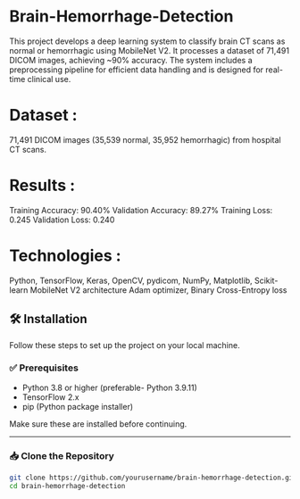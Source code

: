 # Brain-Hemorrhage-Detection
This project develops a deep learning system to classify brain CT scans as normal or hemorrhagic using MobileNet V2. It processes a dataset of 71,491 DICOM images, achieving ~90% accuracy. The system includes a preprocessing pipeline for efficient data handling and is designed for real-time clinical use.

# Dataset :
71,491 DICOM images (35,539 normal, 35,952 hemorrhagic) from hospital CT scans.

# Results :
Training Accuracy: 90.40%
Validation Accuracy: 89.27%
Training Loss: 0.245
Validation Loss: 0.240

# Technologies :
Python, TensorFlow, Keras, OpenCV, pydicom, NumPy, Matplotlib, Scikit-learn
MobileNet V2 architecture
Adam optimizer, Binary Cross-Entropy loss


## 🛠️ Installation

Follow these steps to set up the project on your local machine.

### ✅ Prerequisites

- Python 3.8 or higher  (preferable- Python 3.9.11) 
- TensorFlow 2.x  
- pip (Python package installer)

Make sure these are installed before continuing.

---

### 📥 Clone the Repository

```bash
git clone https://github.com/yourusername/brain-hemorrhage-detection.git
cd brain-hemorrhage-detection


